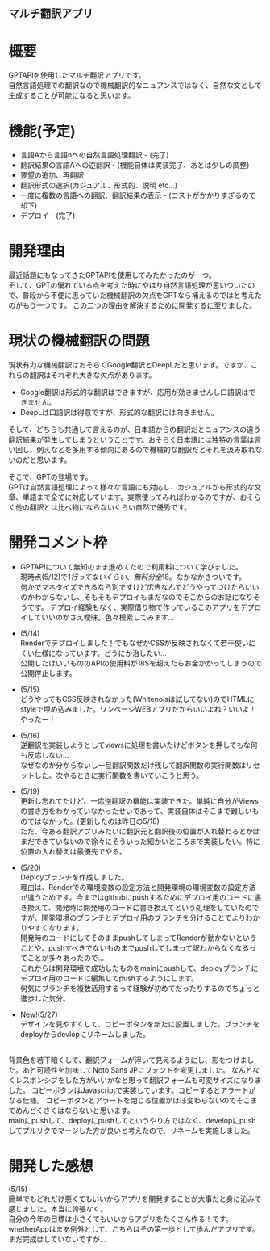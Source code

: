 ## マルチ翻訳アプリ


# 概要

GPTAPIを使用したマルチ翻訳アプリです。  
自然言語処理での翻訳なので機械翻訳的なニュアンスではなく、自然な文として生成することが可能になると思います。  


# 機能(予定)

- 言語Aから言語nへの自然言語処理翻訳 - (完了)  
- 翻訳結果の言語Aへの逆翻訳 - (機能自体は実装完了、あとは少しの調整)
- 要望の追加、再翻訳  
- 翻訳形式の選択(カジュアル、形式的、説明 etc...)  
- 一度に複数の言語への翻訳、翻訳結果の表示 - (コストがかかりすぎるので却下)  
- デプロイ - (完了)  

# 開発理由

最近話題にもなってきたGPTAPIを使用してみたかったのが一つ。  
そして、GPTの優れている点を考えた時にやはり自然言語処理が思いついたので、普段から不便に思っていた機械翻訳の欠点をGPTなら補えるのではと考えたのがもう一つです。 
この二つの理由を解決するために開発するに至りました。  


# 現状の機械翻訳の問題

現状有力な機械翻訳はおそらくGoogle翻訳とDeepLだと思います。ですが、これらの翻訳はそれぞれ大きな欠点があります。  

- Google翻訳は形式的な翻訳はできますが、応用が効きませんし口語訳はできません。  
- DeepLは口語訳は得意ですが、形式的な翻訳には向きません。  

そして、どちらも共通して言えるのが、日本語からの翻訳だとニュアンスの違う翻訳結果が発生してしまうということです。おそらく日本語には独特の言葉は言い回し、例えなどを多用する傾向にあるので機械的な翻訳だとそれを汲み取れないのだと思います。  

そこで、GPTの登場です。  
GPTは自然言語処理によって様々な言語にも対応し、カジュアルから形式的な文章、単語まで全てに対応しています。実際使ってみればわかるのですが、おそらく他の翻訳とは比べ物にならないくらい自然で優秀です。

# 開発コメント枠

- GPTAPIについて無知のまま進めてたので利用料について学びました。  
現時点(5/12)で1$行ってないくらい、無料分全18$。なかなかきついです。  
何かでマネタイズできるなら別ですけど広告なんてどうやってつけたらいいのかわからないし、そもそもデプロイもまだなのでそこからのお話になりそうです。
デプロイ経験もなく、実際借り物で作っているこのアプリをデプロイしていいのかさえ曖昧。色々模索してみます...

- (5/14)  
Renderでデプロイしました！でもなぜかCSSが反映されなくて若干使いにくい仕様になっています。どうにか治したい...  
公開したはいいもののAPIの使用料が18$を超えたらお金かかってしまうので公開停止します。

- (5/15)  
どうやってもCSS反映されなかった(Whitenoisは試してない)のでHTMLにstyleで埋め込みました。ワンページWEBアプリだからいいよね？いいよ！やったー！

- (5/16)  
逆翻訳を実装しようとしてviewsに処理を書いたけどボタンを押してもな何も反応しない...  
なぜなのか分からないし一旦翻訳関数だけ残して翻訳関数の実行関数はリセットした。次やるときに実行関数を書いていこうと思う。

- (5/19)  
更新し忘れてたけど、一応逆翻訳の機能は実装できた。単純に自分がViewsの書き方をわかっていなかったせいであって、実装自体はそこまで難しいものではなかった。(更新したのは昨日の5/18)  
ただ、今ある翻訳アプリみたいに翻訳元と翻訳後の位置が入れ替わるとかはまだできていないので徐々にそういった細かいところまで実装したい。特に位置の入れ替えは最優先でやる。    

- (5/20)  
Deployブランチを作成しました。  
理由は、Renderでの環境変数の設定方法と開発環境の環境変数の設定方法が違うためです。今まではgithubにpushするためにデプロイ用のコードに書き換えて、開発時は開発用のコードに書き換えてという処理をしていたのですが、開発環境のブランチとデプロイ用のブランチを分けることでよりわかりやすくなります。  
開発時のコードにしてそのままpushしてしまってRenderが動かないということや、pushすべきでないものまでpushしてしまって訳わからなくなるってことが多々あったので...  
これからは開発環境で成功したものをmainにpushして、deployブランチにデプロイ用のコードに編集してpushするようにします。  
何気にブランチを複数活用するって経験が初めてだったりするのでちょっと進歩した気分。  

- New!(5/27)  
デザインを見やすくして、コピーボタンを新たに設置しました。ブランチをdeployからdevlopにリネームしました。
<br>
背景色を若干暗くして、翻訳フォームが浮いて見えるようにし、影をつけました。あと可読性を加味してNoto Sans JPにフォントを変更しました。  
なんとなくレスポンシブをした方がいいかなと思って翻訳フォームも可変サイズになりました。  
コピーボタンはJavascriptで実装しています。コピーするとアラートがなる仕様。  
コピーボタンとアラートを閉じる位置がほぼ変わらないのでそこまでめんどくさくはならないと思います。
<br>
mainにpushして、deployにpushしてというやり方ではなく、developにpushしてプルリクでマージした方が良いと考えたので、リネームを実施しました。


# 開発した感想
(5/15)  
簡単でもどれだけ悪くてもいいからアプリを開発することが大事だと身に沁みて感じました。本当に誇張なく。  
自分の今年の目標は小さくてもいいからアプリをたくさん作る！です。whetherAppはまあ例外として、こちらはその第一歩として歩んだアプリです。まだ完成はしていないですが...
